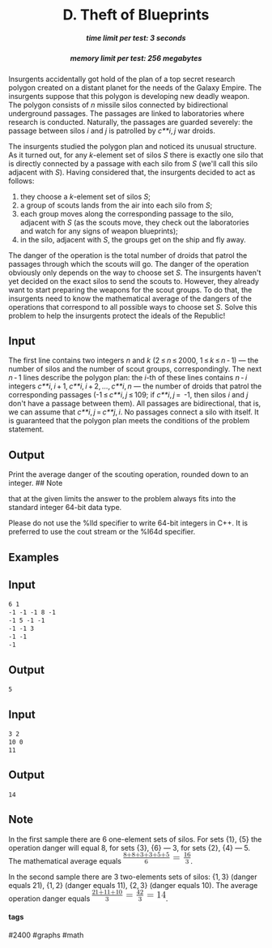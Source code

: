 <h1 style='text-align: center;'> D. Theft of Blueprints</h1>

<h5 style='text-align: center;'>time limit per test: 3 seconds</h5>
<h5 style='text-align: center;'>memory limit per test: 256 megabytes</h5>

Insurgents accidentally got hold of the plan of a top secret research polygon created on a distant planet for the needs of the Galaxy Empire. The insurgents suppose that this polygon is developing new deadly weapon. The polygon consists of *n* missile silos connected by bidirectional underground passages. The passages are linked to laboratories where research is conducted. Naturally, the passages are guarded severely: the passage between silos *i* and *j* is patrolled by *c**i*, *j* war droids.

The insurgents studied the polygon plan and noticed its unusual structure. As it turned out, for any *k*-element set of silos *S* there is exactly one silo that is directly connected by a passage with each silo from *S* (we'll call this silo adjacent with *S*). Having considered that, the insurgents decided to act as follows:

1. they choose a *k*-element set of silos *S*;
2. a group of scouts lands from the air into each silo from *S*;
3. each group moves along the corresponding passage to the silo, adjacent with *S* (as the scouts move, they check out the laboratories and watch for any signs of weapon blueprints);
4. in the silo, adjacent with *S*, the groups get on the ship and fly away.

The danger of the operation is the total number of droids that patrol the passages through which the scouts will go. The danger of the operation obviously only depends on the way to choose set *S*. The insurgents haven't yet decided on the exact silos to send the scouts to. However, they already want to start preparing the weapons for the scout groups. To do that, the insurgents need to know the mathematical average of the dangers of the operations that correspond to all possible ways to choose set *S*. Solve this problem to help the insurgents protect the ideals of the Republic!

## Input

The first line contains two integers *n* and *k* (2 ≤ *n* ≤ 2000, 1 ≤ *k* ≤ *n* - 1) — the number of silos and the number of scout groups, correspondingly. The next *n* - 1 lines describe the polygon plan: the *i*-th of these lines contains *n* - *i* integers *c**i*, *i* + 1, *c**i*, *i* + 2, ..., *c**i*, *n* — the number of droids that patrol the corresponding passages (-1 ≤ *c**i*, *j* ≤ 109; if *c**i*, *j* =  -1, then silos *i* and *j* don't have a passage between them). All passages are bidirectional, that is, we can assume that *c**i*, *j* = *c**j*, *i*. No passages connect a silo with itself. It is guaranteed that the polygon plan meets the conditions of the problem statement.

## Output

Print the average danger of the scouting operation, rounded down to an integer. ## Note

 that at the given limits the answer to the problem always fits into the standard integer 64-bit data type.

Please do not use the %lld specifier to write 64-bit integers in С++. It is preferred to use the cout stream or the %I64d specifier.

## Examples

## Input


```
6 1  
-1 -1 -1 8 -1  
-1 5 -1 -1  
-1 -1 3  
-1 -1  
-1  

```
## Output


```
5  

```
## Input


```
3 2  
10 0  
11  

```
## Output


```
14  

```
## Note

In the first sample there are 6 one-element sets of silos. For sets {1}, {5} the operation danger will equal 8, for sets {3}, {6} — 3, for sets {2}, {4} — 5. The mathematical average equals ![](images/3bc833659595c25e73150ed7f23907011961ceca.png).

In the second sample there are 3 two-elements sets of silos: {1, 3} (danger equals 21), {1, 2} (danger equals 11), {2, 3} (danger equals 10). The average operation danger equals ![](images/02946ba8c525c97041629189ab4acc976074d8d1.png).



#### tags 

#2400 #graphs #math 
